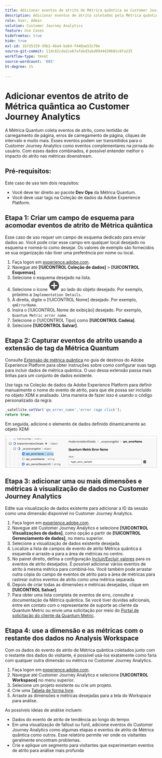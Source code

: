 ```yaml
---
title: Adicionar eventos de atrito de Métrica quântica ao Customer Journey Analytics
description: Adicionar eventos de atrito coletados pela Métrica quântica aos dados comportamentais do Customer Journey Analytics para adicionar profundidade aos insights no CJA.
role: User, Admin
solution: Customer Journey Analytics
feature: Use Cases
hidefromtoc: true
hide: true
exl-id: 1b7d5159-39b2-4ba4-be64-f448ae53c70e
source-git-commit: 11dc62cda2ceb7afabd3abd0944420601c8fa235
workflow-type: tm+mt
source-wordcount: '665'
ht-degree: 1%

---
```


# Adicionar eventos de atrito de Métrica quântica ao Customer Journey Analytics

A Métrica Quantum coleta eventos de atrito, como lentidão de carregamento de página, erros de carregamento de página, cliques de intervalo e muito mais. Esses eventos podem ser transmitidos para o Customer Journey Analytics como eventos complementares na jornada do usuário. Com esses dados combinados, é possível entender melhor o impacto do atrito nas métricas downstream.

## Pré-requisitos:

Este caso de uso tem dois requisitos:

* Você deve ter direito ao pacote **Dev Ops** da Métrica Quantum.
* Você deve usar tags na Coleção de dados da Adobe Experience Platform.

## Etapa 1: Criar um campo de esquema para acomodar eventos de atrito de Métrica quântica

Esse caso de uso requer um campo de esquema dedicado para enviar dados ao. Você pode criar esse campo em qualquer local desejado no esquema e nomeá-lo como desejar. Os valores de exemplo são fornecidos se sua organização não tiver uma preferência por nome ou local.

1. Faça logon em [experience.adobe.com](https://experience.adobe.com).
1. Navegue até **[!UICONTROL Coleção de dados]** > **[!UICONTROL Esquemas]**.
1. Selecione o esquema desejado na lista.
1. Selecione o ícone ![Adicionar campo](/help/assets/icons/AddCircle.svg) ao lado do objeto desejado. Por exemplo, próximo a `Implementation Details`.
1. À direita, digite o [!UICONTROL Nome] desejado. Por exemplo, `qmErrorName`.
1. Insira o [!UICONTROL Nome de exibição] desejado. Por exemplo, `Quantum Metric error name`.
1. Selecione o [!UICONTROL Tipo] como **[!UICONTROL Cadeia]**.
1. Selecione **[!UICONTROL Salvar]**.

## Etapa 2: Capturar eventos de atrito usando a extensão de tag da Métrica Quantum

Consulte [Extensão de métrica quântica](https://experienceleague.adobe.com/pt-br/docs/experience-platform/destinations/catalog/analytics/quantum-metric) no guia de destinos do Adobe Experience Platform para obter instruções sobre como configurar suas tags para incluir dados de métrica quântica. O uso dessa extensão passa mais linhas para um conjunto de dados existente.

Use tags na Coleção de dados da Adobe Experience Platform para definir manualmente o nome do evento de atrito, para que ele possa ser incluído no objeto XDM e analisado. Uma maneira de fazer isso é usando o código personalizado da regra:

```js
_satellite.setVar('qm_error_name','error rage click');
return true;
```

Em seguida, adicione o elemento de dados definido dinamicamente ao objeto XDM:

![Captura de tela de nome de erro de Métrica Quântica](assets/error-name.png)

## Etapa 3: adicionar uma ou mais dimensões e métricas à visualização de dados no Customer Journey Analytics

Edite sua visualização de dados existente para adicionar a ID da sessão como uma dimensão disponível no Customer Journey Analytics.

1. Faça logon em [experience.adobe.com](https://experience.adobe.com).
1. Navegue até Customer Journey Analytics e selecione **[!UICONTROL Visualizações de dados]**, como opção a partir de **[!UICONTROL Gerenciamento de dados]**, no menu superior.
1. Selecione a visualização de dados existente desejada.
1. Localize a lista de campos de evento de atrito Métrica quântica à esquerda e arraste-a para a área de métricas no centro.
1. No painel direito, defina a configuração [Incluir/Excluir valores](/help/data-views/component-settings/include-exclude-values.md) para os eventos de atrito desejados. É possível adicionar vários eventos de atrito à mesma métrica para combiná-los. Você também pode arrastar outra cópia do campo de eventos de atrito para a área de métricas para rastrear outros eventos de atrito como uma métrica separada.
1. Depois de criar todas as dimensões e métricas desejadas, clique em **[!UICONTROL Salvar]**.
1. Para obter uma lista completa de eventos de erro, consulte a documentação da Métrica quântica. Se você tiver dúvidas adicionais, entre em contato com o representante de suporte ao cliente da Quantum Metric ou envie uma solicitação por meio do [Portal de solicitação do cliente da Quantum Metric](https://community.quantummetric.com/s/public-support-page).

## Etapa 4: use a dimensão e as métricas com o restante dos dados no Analysis Workspace

Com os dados do evento de atrito de Métrica quântica coletados junto com o restante dos dados do visitante, é possível usá-los exatamente como faria com qualquer outra dimensão ou métrica no Customer Journey Analytics.

1. Faça logon em [experience.adobe.com](https://experience.adobe.com).
1. Navegue até Customer Journey Analytics e selecione **[!UICONTROL Workspace]** no menu superior.
1. Selecione um projeto existente ou crie um projeto.
1. Crie uma [Tabela de forma livre](/help/analysis-workspace/visualizations/freeform-table/freeform-table.md).
1. Arraste as dimensões e métricas desejadas para a tela do Workspace para análise.

As possíveis ideias de análise incluem:

* Dados do evento de atrito de tendência ao longo do tempo
* Em uma visualização de fallout ou funil, adicione eventos do Customer Journey Analytics como algumas etapas e eventos de atrito de Métrica quântica como outros. Esse relatório permite ver onde os visitantes geralmente encontram problemas.
* Crie e aplique um segmento para visitantes que experimentam eventos de atrito para análise mais profunda
